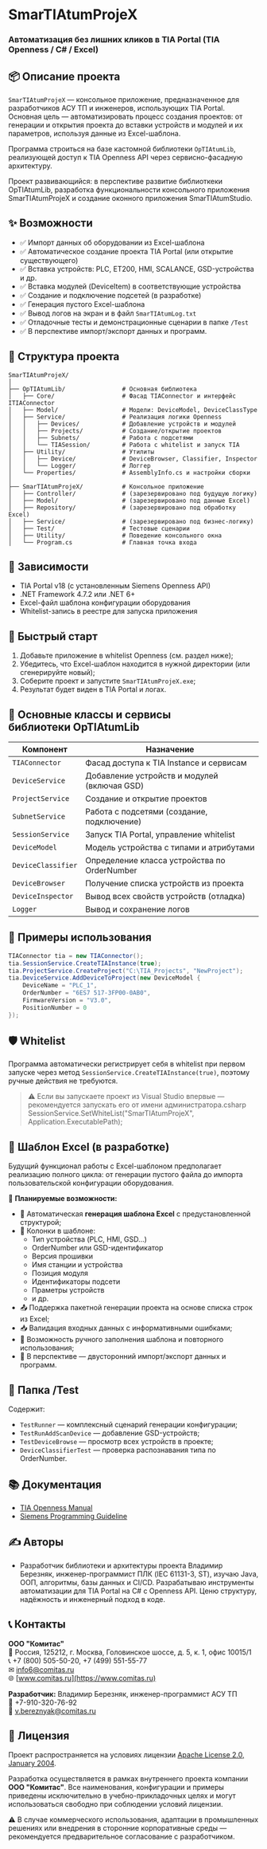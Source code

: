 ﻿# SmarTIAtumProjeX

### Автоматизация без лишних кликов в TIA Portal  (TIA Openness / C# / Excel)

## 📦 Описание проекта

`SmarTIAtumProjeX` — консольное приложение, предназначенное для разработчиков АСУ ТП и инженеров, использующих TIA Portal. Основная цель — автоматизировать процесс создания проектов: от генерации и открытия проекта до вставки устройств и модулей и их параметров, используя данные из Excel-шаблона.

Программа строиться на базе кастомной библиотеки `OpTIAtumLib`, реализующей доступ к TIA Openness API через сервисно-фасадную архитектуру.

Проект развивающийся: в перспективе развитие библиоткеки OpTIAtumLib, разработка функциональности консольного приложения SmarTIAtumProjeX и создание оконного приложения SmarTIAtumStudio.

## ✨ Возможности

- ✅ Импорт данных об оборудовании из Excel-шаблона
- ✅ Автоматическое создание проекта TIA Portal (или открытие существующего)
- ✅ Вставка устройств: PLC, ET200, HMI, SCALANCE, GSD-устройства и др.
- ✅ Вставка модулей (DeviceItem) в соответствующие устройства
- ✅ Создание и подключение подсетей (в разработке)
- ✅ Генерация пустого Excel-шаблона
- ✅ Вывод логов на экран и в файл `SmarTIAtumLog.txt`
- ✅ Отладочные тесты и демонстрационные сценарии в папке `/Test`
- ✅ В перспективе импорт/экспорт данных и программ.

## 📁 Структура проекта

```
SmarTIAtumProjeX/
│
├── OpTIAtumLib/                # Основная библиотека
│   ├── Core/                   # Фасад TIAConnector и интерфейс ITIAConnector
│   ├── Model/                  # Модели: DeviceModel, DeviceClassType
│   ├── Service/                # Реализация логики Openness
│   │   ├── Devices/            # Добавление устройств и модулей
│   │   ├── Projects/           # Создание/открытие проектов
│   │   ├── Subnets/            # Работа с подсетями
│   │   └── TIASession/         # Работа с whitelist и запуск TIA
│   ├── Utility/                # Утилиты
│   │   ├── Device/             # DeviceBrowser, Classifier, Inspector
│   │   └── Logger/             # Логгер
│   └── Properties/             # AssemblyInfo.cs и настройки сборки
│
├── SmarTIAtumProjeX/           # Консольное приложение
│   ├── Controller/             # (зарезервировано под будущую логику)
│   ├── Model/                  # (зарезервировано под данные Excel)
│   ├── Repository/             # (зарезервировано под обработку Excel)
│   ├── Service/                # (зарезервировано под бизнес-логику)
│   ├── Test/                   # Тестовые сценарии
│   ├── Utility/                # Поведение консольного окна
│   └── Program.cs              # Главная точка входа
```

## 🔧 Зависимости

- TIA Portal v18 (с установленным Siemens Openness API)
- .NET Framework 4.7.2 или .NET 6+
- Excel-файл шаблона конфигурации оборудования
- Whitelist-запись в реестре для запуска приложения

## 🚀 Быстрый старт

1. Добавьте приложение в whitelist Openness (см. раздел ниже);
2. Убедитесь, что Excel-шаблон находится в нужной директории (или сгенерируйте новый);
3. Соберите проект и запустите `SmarTIAtumProjeX.exe`;
4. Результат будет виден в TIA Portal и логах.

## 🧠 Основные классы и сервисы библиотеки OpTIAtumLib

| Компонент          | Назначение                                   |
| ------------------ | -------------------------------------------- |
| `TIAConnector`     | Фасад доступа к TIA Instance и сервисам      |
| `DeviceService`    | Добавление устройств и модулей (включая GSD) |
| `ProjectService`   | Создание и открытие проектов                 |
| `SubnetService`    | Работа с подсетями (создание, подключение)   |
| `SessionService`   | Запуск TIA Portal, управление whitelist      |
| `DeviceModel`      | Модель устройства с типами и атрибутами      |
| `DeviceClassifier` | Определение класса устройства по OrderNumber |
| `DeviceBrowser`    | Получение списка устройств из проекта        |
| `DeviceInspector`  | Вывод всех свойств устройств (отладка)       |
| `Logger`           | Вывод и сохранение логов                     |

## 📜 Примеры использования

```csharp
TIAConnector tia = new TIAConnector();
tia.SessionService.CreateTIAInstance(true);
tia.ProjectService.CreateProject("C:\TIA_Projects", "NewProject");
tia.DeviceService.AddDeviceToProject(new DeviceModel {
    DeviceName = "PLC_1",
    OrderNumber = "6ES7 517-3FP00-0AB0",
    FirmwareVersion = "V3.0",
    PositionNumber = 0
});
```

## 🛡️ Whitelist

Программа автоматически регистрирует себя в whitelist при первом запуске через метод `SessionService.CreateTIAInstance(true)`, поэтому ручные действия не требуются.

> ⚠ Если вы запускаете проект из Visual Studio впервые — рекомендуется запускать его от имени администратора.csharp
> SessionService.SetWhiteList("SmarTIAtumProjeX", Application.ExecutablePath);



## 📄 Шаблон Excel (в разработке)


Будущий функционал работы с Excel-шаблоном предполагает реализацию полного цикла: от генерации пустого файла до импорта пользовательской конфигурации оборудования.

🔧 **Планируемые возможности:**

- 📁 Автоматическая **генерация шаблона Excel** с предустановленной структурой;
- 🧩 Колонки в шаблоне:
  - Тип устройства (PLC, HMI, GSD...)
  - OrderNumber или GSD-идентификатор
  - Версия прошивки
  - Имя станции и устройства
  - Позиция модуля
  - Идентификаторы подсети
  - Праметры устройств
  - и др.
- 📤 Поддержка пакетной генерации проекта на основе списка строк из Excel;
- 📥 Валидация входных данных с информативными ошибками;
- 📌 Возможность ручного заполнения шаблона и повторного использования;
- 🔁 В перспективе — двусторонний импорт/экспорт данных и программ.

## 📂 Папка /Test

Содержит:
- `TestRunner` — комплексный сценарий генерации конфигурации;
- `TestRunAddScanDevice` — добавление GSD-устройств;
- `TestDeviceBrowse` — просмотр всех устройств в проекте;
- `DeviceClassifierTest` — проверка распознавания типа по OrderNumber.

## 📚 Документация

- [TIA Openness Manual](docs/TIAPortalOpennessManual_en-US.pdf)
- [Siemens Programming Guideline](docs/SimaticProgrammingGuideline1200_1500_ru-RU.pdf)

## ✍️ Авторы

- Разработчик библиотеки и архитектуры проекта Владимир Березняк, инженер-программист ПЛК (IEC 61131-3, ST), изучаю Java, ООП, алгоритмы, базы данных и CI/CD. Разрабатываю инструменты автоматизации для TIA Portal на C# с Openness API. Ценю структуру, надёжность и инженерный подход в коде.

## 📞 Контакты

**ООО "Комитас"**  
📍 Россия, 125212, г. Москва, Головинское шоссе, д. 5, к. 1, офис 10015/1  
📞 +7 (800) 505-50-20, +7 (499) 551-55-77  
✉ info6@comitas.ru  
🌐 [www.comitas.ru](https://www.comitas.ru)

**Разработчик:** Владимир Березняк, инженер-программист АСУ ТП  
📱 +7-910-320-76-92  
📧 v.bereznyak@comitas.ru

## 📌 Лицензия

Проект распространяется на условиях лицензии [Apache License 2.0, January 2004](/LICENSE.txt).

Разработка осуществляется в рамках внутреннего проекта компании **ООО "Комитас"**. Все наименования, конфигурации и примеры приведены исключительно в учебно-прикладочных целях и могут использоваться свободно при соблюдении условий лицензии.

⚠ В случае коммерческого использования, адаптации в промышленных решениях или внедрения в сторонние корпоративные среды — рекомендуется предварительное согласование с разработчиком.